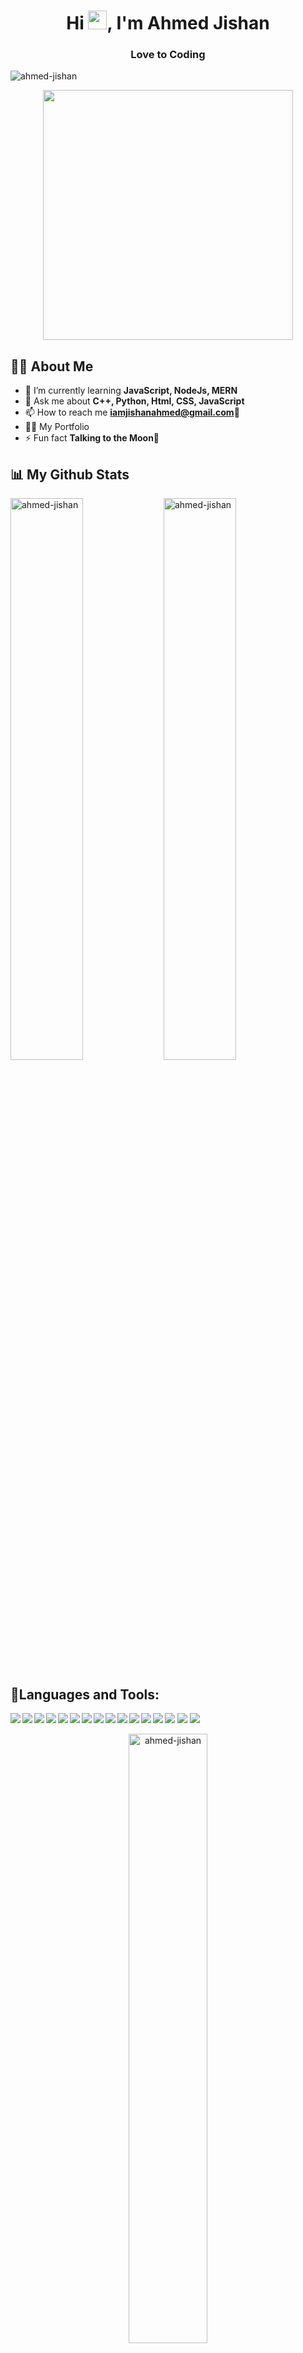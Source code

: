 **<h1  align="center" >Hi <img src="https://media0.giphy.com/media/LY8yDak6Tngb6FfPrt/giphy.gif?cid=790b76110c7b0ab08b3dc2786e6c55d3adfa76513d876faf&rid=giphy.gif&ct=g" height="30" width="30">, I'm Ahmed Jishan</h1>**


**<h3 align="center">Love to Coding</h3>**

<p align="left"> <img src="https://komarev.com/ghpvc/?username=ahmed-jishan&label=Profile%20views&color=FD000D&style=flat" alt="ahmed-jishan" /> </p>
<p align="center"> <img src="https://cdn.dribbble.com/users/1162077/screenshots/3848914/media/320984a9ca58b3c73274c9259ecf6de8.gif" width="400"/></p>

**<h2 align="left">🙋‍♂️ About Me </h2>**
- 🌱 I’m currently learning **JavaScript, NodeJs, MERN**
- 💬 Ask me about **C++, Python, Html, CSS, JavaScript**
- 📫 How to reach me **iamjishanahmed@gmail.com🚚**
- 👨‍💻 My Portfolio 
- ⚡ Fun fact **Talking to the Moon🌙**

**<h2 align="left">📊 My Github Stats </h2>**
<img align="left" src="https://github-readme-stats.vercel.app/api?username=ahmed-jishan&theme=react&show_icons=true&hide_border=true&locale=en&bg_color=0D1117" alt="ahmed-jishan" width="48%"/>
<img align="" src="https://github-readme-stats.vercel.app/api/top-langs?username=ahmed-jishan&theme=react&show_icons=true&locale=en&layout=compact&hide_border=true&bg_color=0D1117" alt="ahmed-jishan" width="48%"/>

**<h2 align="left">🚀Languages and Tools:</h2>**
 
<img align="left" src="https://img.shields.io/badge/c-%2300599C.svg?style=for-the-badge&logo=c&logoColor=white" />
<img align="left" src="https://img.shields.io/badge/c++-%2300599C.svg?style=for-the-badge&logo=c%2B%2B&logoColor=white&align=left" />
<img align="left" src="https://img.shields.io/badge/python-3670A0?style=for-the-badge&logo=python&logoColor=ffdd54"/>
<img align="left" src="https://img.shields.io/badge/c%23-%23239120.svg?style=for-the-badge&logo=c-sharp&logoColor=white"/>
<img align="left" src="https://img.shields.io/badge/css3-%231572B6.svg?style=for-the-badge&logo=css3&logoColor=white"/>
<img align="left" src="https://img.shields.io/badge/html5-%23E34F26.svg?style=for-the-badge&logo=html5&logoColor=white"/>
<img align="left" src="https://img.shields.io/badge/java-%23ED8B00.svg?style=for-the-badge&logo=java&logoColor=white"/>
<img align="" src="https://img.shields.io/badge/javascript-%23323330.svg?style=for-the-badge&logo=javascript&logoColor=%23F7DF1E"/>
<img align="left" src="https://img.shields.io/badge/node.js-6DA55F?style=for-the-badge&logo=node.js&logoColor=white"/>
<img align="left" src="https://img.shields.io/badge/react-%2320232a.svg?style=for-the-badge&logo=react&logoColor=%2361DAFB"/>
<img align="left" src="https://img.shields.io/badge/MongoDB-%234ea94b.svg?style=for-the-badge&logo=mongodb&logoColor=white"/>
<img align="left" src="https://img.shields.io/badge/php-%23777BB4.svg?style=for-the-badge&logo=php&logoColor=white"/>
<img align="left" src="https://img.shields.io/badge/Linux-FCC624?style=for-the-badge&logo=linux&logoColor=black"/>
<img align="" src="https://img.shields.io/badge/Android%20Studio-3DDC84.svg?style=for-the-badge&logo=android-studio&logoColor=white"/>
<img align="left" src="https://img.shields.io/badge/firebase-%23039BE5.svg?style=for-the-badge&logo=firebase"/>
<img align="" src="https://img.shields.io/badge/mysql-%2300f.svg?style=for-the-badge&logo=mysql&logoColor=white"/>

<p align="center"><img  src="https://github-readme-streak-stats.herokuapp.com/?user=ahmed-jishan&theme=react&bg_color=0D1117&hide_border=true" alt="ahmed-jishan" width="50%"/></p>

**<h2 align="left">☎ Connect with me:</h2>**
<p align="left">
<a href="https://kaggle.com/ajishan" target="blank"><img align="center" style="border-radius:15%" src="https://img.shields.io/badge/Kaggle-035a7d?style=for-the-badge&logo=kaggle&logoColor=white" alt="ajishan" /></a>
<a href="https://fb.com/ahmed jishan" target="blank"><img align="center" style="border-radius:15px" src="https://img.shields.io/badge/Facebook-%231877F2.svg?style=for-the-badge&logo=Facebook&logoColor=white" alt="ahmed jishan"/></a>
<a href="https://www.hackerrank.com/@ahmed_jishan99" target="blank"><img align="center" style="border-radius:15px" src="https://img.shields.io/badge/-Hackerrank-2EC866?style=for-the-badge&logo=HackerRank&logoColor=white" alt="@ahmed_jishan99"/></a>
<a href="https://codeforces.com/profile/xishan" target="blank"><img align="center" src="https://img.shields.io/badge/Codeforces-445f9d?style=for-the-badge&logo=Codeforces&logoColor=white" alt="xishan" style="border-radius:15px"/></a>
</p>
